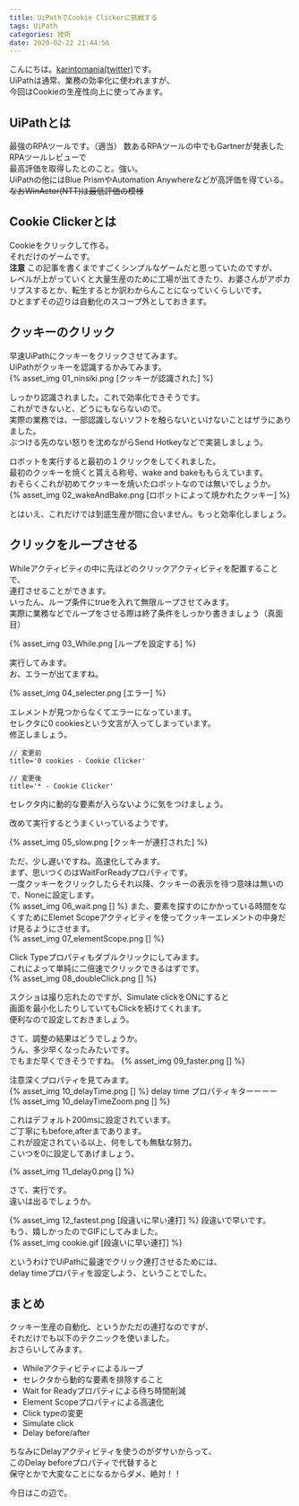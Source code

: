 ```yaml
---
title: UiPathでCookie Clickerに挑戦する
tags: UiPath
categories: 技術
date: 2020-02-22 21:44:56
---
```



こんにちは。[karintomania(twitter)](https://twitter.com/karintozuki)です。  
UiPathは通常、業務の効率化に使われますが、  
今回はCookieの生産性向上に使ってみます。  

## UiPathとは
最強のRPAツールです。（適当）
数あるRPAツールの中でもGartnerが発表したRPAツールレビューで  
最高評価を取得したとのこと。強い。  
UiPathの他にはBlue PrismやAutomation Anywhereなどが高評価を得ている。  
~~なおWinActor(NTT)は最低評価の模様~~

## Cookie Clickerとは
Cookieをクリックして作る。  
それだけのゲームです。  
**注意**
この記事を書くまですごくシンプルなゲームだと思っていたのですが、  
レベルが上がっていくと大量生産のために工場が出てきたり、お婆さんがアポカリプスするとか、転生するとか訳わからんことになっていくらしいです。  
ひとまずその辺りは自動化のスコープ外としておきます。

## クッキーのクリック
早速UiPathにクッキーをクリックさせてみます。  
UiPathがクッキーを認識するかみてみます。  
{% asset_img 01_ninsiki.png [クッキーが認識された] %}
<!-- more -->
しっかり認識されました。これで効率化できそうです。  
これができないと、どうにもならないので。  
実際の業務では、一部認識しないソフトを触らないといけないことはザラにありました。  
ぶつける先のない怒りを沈めながらSend Hotkeyなどで実装しましょう。  

ロボットを実行すると最初の１クリックをしてくれました。  
最初のクッキーを焼くと貰える称号、wake and bakeももらえています。  
おそらくこれが初めてクッキーを焼いたロボットなのでは無いでしょうか。  
{% asset_img 02_wakeAndBake.png [ロボットによって焼かれたクッキー] %}

とはいえ、これだけでは到底生産が間に合いません。もっと効率化しましょう。  

## クリックをループさせる
Whileアクティビティの中に先ほどのクリックアクティビティを配置することで、  
連打させることができます。  
いったん、ループ条件にtrueを入れて無限ループさせてみます。  
実際に業務などでループをさせる際は終了条件をしっかり書きましょう（真面目）

{% asset_img 03_While.png [ループを設定する] %}

実行してみます。  
お、エラーが出てますね。  

{% asset_img 04_selecter.png [エラー] %}

エレメントが見つからなくてエラーになっています。  
セレクタに0 cookiesという文言が入ってしまっています。  
修正しましょう。  
```
// 変更前
title='0 cookies - Cookie Clicker'

// 変更後
title='* - Cookie Clicker'
```
セレクタ内に動的な要素が入らないように気をつけましょう。  

改めて実行するとうまくいっているようです。  

{% asset_img 05_slow.png [クッキーが連打された] %}

ただ、少し遅いですね。高速化してみます。  
まず、思いつくのはWaitForReadyプロパティです。  
一度クッキーをクリックしたらそれ以降、クッキーの表示を待つ意味は無いので、Noneに設定します。  
{% asset_img 06_wait.png [] %}
また、要素を探すのにかかっている時間をなくすためにElemet Scopeアクティビティを使ってクッキーエレメントの中身だけ見るようにさせます。  
{% asset_img 07_elementScope.png [] %}

Click Typeプロパティもダブルクリックにしてみます。  
これによって単純に二倍速でクリックできるはずです。  
{% asset_img 08_doubleClick.png [] %}  

スクショは撮り忘れたのですが、Simulate clickをONにすると  
画面を最小化したりしていてもClickを続けてくれます。  
便利なので設定しておきましょう。  

さて、調整の結果はどうでしょうか。  
うん、多少早くなったみたいです。  
でもまだ早くできそうですね。
{% asset_img 09_faster.png [] %}

注意深くプロパティを見てみます。  
{% asset_img 10_delayTime.png [] %}
delay time プロパティキターーーー  
{% asset_img 10_delayTimeZoom.png [] %}

これはデフォルト200msに設定されています。  
ご丁寧にもbefore,afterまであります。  
これが設定されている以上、何をしても無駄な努力。  
こいつを0に設定してあげましょう。  

{% asset_img 11_delay0.png [] %}

さて、実行です。  
違いは出るでしょうか。  

{% asset_img 12_fastest.png [段違いに早い連打] %}
段違いで早いです。  
もう、嬉しかったのでGIFにしてみました。  
{% asset_img cookie.gif [段違いに早い連打] %}


というわけでUiPathに最速でクリック連打させるためには、  
delay timeプロパティを設定しよう、ということでした。  

## まとめ
クッキー生産の自動化、というかただの連打なのですが、  
それだけでも以下のテクニックを使いました。  
おさらいしてみます。  
- Whileアクティビティによるループ
- セレクタから動的な要素を排除すること
- Wait for Readyプロパティによる待ち時間削減
- Element Scopeプロパティによる高速化
- Click typeの変更
- Simulate click
- Delay before/after

ちなみにDelayアクティビティを使うのがダサいからって、  
このDelay beforeプロパティで代替すると  
保守とかで大変なことになるからダメ、絶対！！

今日はこの辺で。

 
